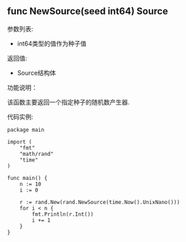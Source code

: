 ## func NewSource(seed int64) Source

参数列表:

- int64类型的值作为种子值


返回值:

- Source结构体

功能说明：
	
该函数主要返回一个指定种子的随机数产生器.


代码实例:

	package main

	import (
		"fmt"
		"math/rand"
		"time"
	)

	func main() {
		n := 10
		i := 0

		r := rand.New(rand.NewSource(time.Now().UnixNano()))
		for i < n {
			fmt.Println(r.Int())
			i += 1
		}
	}







